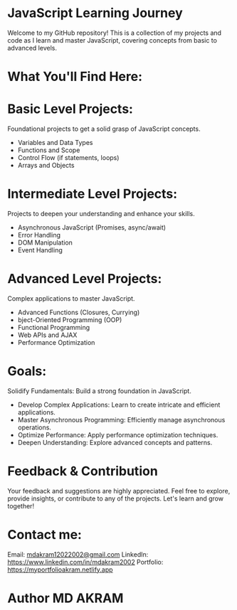 # JavaScript Learning Journey
Welcome to my GitHub repository! This is a collection of my projects and code as I learn and master JavaScript, covering concepts from basic to advanced levels.

# What You'll Find Here:
# Basic Level Projects: 
Foundational projects to get a solid grasp of JavaScript concepts.
- Variables and Data Types
- Functions and Scope
- Control Flow (if statements, loops)
- Arrays and Objects

# Intermediate Level Projects: 
Projects to deepen your understanding and enhance your skills.
- Asynchronous JavaScript (Promises, async/await)
- Error Handling
- DOM Manipulation
- Event Handling

# Advanced Level Projects:
Complex applications to master JavaScript.
- Advanced Functions (Closures, Currying)
- bject-Oriented Programming (OOP)
- Functional Programming
- Web APIs and AJAX
- Performance Optimization

# Goals:
Solidify Fundamentals:
Build a strong foundation in JavaScript.
- Develop Complex Applications:
  Learn to create intricate and efficient applications.
- Master Asynchronous Programming:
  Efficiently manage asynchronous operations.
- Optimize Performance:
Apply performance optimization techniques.
- Deepen Understanding:
Explore advanced concepts and patterns.

# Feedback & Contribution
Your feedback and suggestions are highly appreciated. Feel free to explore, provide insights, or contribute to any of the projects. Let's learn and grow together!

# Contact me:
Email: mdakram12022002@gmail.com 
LinkedIn: https://www.linkedin.com/in/mdakram2002
Portfolio: https://myportfolioakram.netlify.app
# Author MD AKRAM
